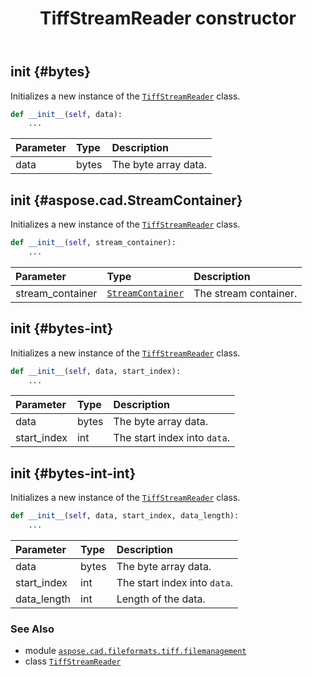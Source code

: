 ﻿---
title: TiffStreamReader constructor
second_title: Aspose.CAD for Python via .NET API References
description: 
type: docs
weight: 10
url: /aspose.cad.fileformats.tiff.filemanagement/tiffstreamreader/__init__/
is_root: false
---

## __init__ {#bytes}

Initializes a new instance of the [`TiffStreamReader`](/cad/python-net/aspose.cad.fileformats.tiff.filemanagement/tiffstreamreader) class.



```python
def __init__(self, data):
    ...
```


| Parameter | Type | Description |
| :- | :- | :- |
| data | bytes | The byte array data. |


## __init__ {#aspose.cad.StreamContainer}

Initializes a new instance of the [`TiffStreamReader`](/cad/python-net/aspose.cad.fileformats.tiff.filemanagement/tiffstreamreader) class.



```python
def __init__(self, stream_container):
    ...
```


| Parameter | Type | Description |
| :- | :- | :- |
| stream_container | [`StreamContainer`](/cad/python-net/aspose.cad/streamcontainer) | The stream container. |


## __init__ {#bytes-int}

Initializes a new instance of the [`TiffStreamReader`](/cad/python-net/aspose.cad.fileformats.tiff.filemanagement/tiffstreamreader) class.



```python
def __init__(self, data, start_index):
    ...
```


| Parameter | Type | Description |
| :- | :- | :- |
| data | bytes | The byte array data. |
| start_index | int | The start index into `data`. |


## __init__ {#bytes-int-int}

Initializes a new instance of the [`TiffStreamReader`](/cad/python-net/aspose.cad.fileformats.tiff.filemanagement/tiffstreamreader) class.



```python
def __init__(self, data, start_index, data_length):
    ...
```


| Parameter | Type | Description |
| :- | :- | :- |
| data | bytes | The byte array data. |
| start_index | int | The start index into `data`. |
| data_length | int | Length of the data. |



### See Also
* module [`aspose.cad.fileformats.tiff.filemanagement`](../../)
* class [`TiffStreamReader`](/cad/python-net/aspose.cad.fileformats.tiff.filemanagement/tiffstreamreader)
